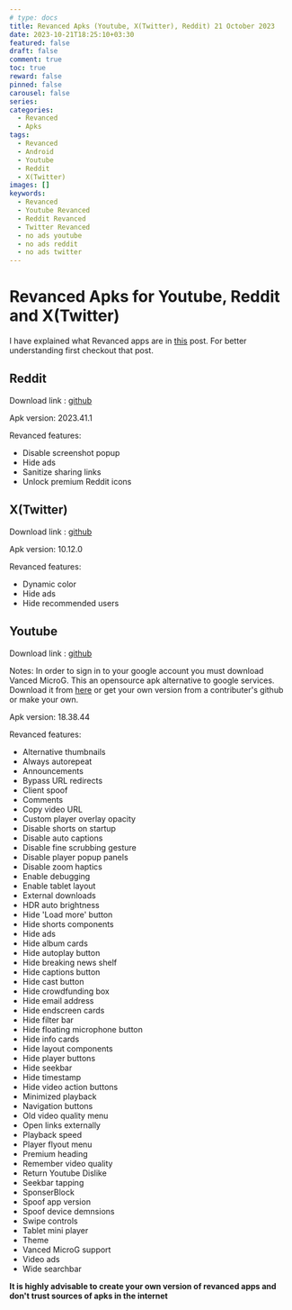 ```yaml
---
# type: docs 
title: Revanced Apks (Youtube, X(Twitter), Reddit) 21 October 2023
date: 2023-10-21T18:25:10+03:30
featured: false
draft: false
comment: true
toc: true
reward: false
pinned: false
carousel: false
series:
categories:
  - Revanced
  - Apks
tags:
  - Revanced
  - Android
  - Youtube
  - Reddit
  - X(Twitter)
images: []
keywords: 
  - Revanced
  - Youtube Revanced
  - Reddit Revanced
  - Twitter Revanced
  - no ads youtube
  - no ads reddit
  - no ads twitter
---
```


# Revanced Apks for Youtube, Reddit and X(Twitter)

I have explained what Revanced apps are in [this](https://maybeparsa.top/posts/revanced/) post. For better understanding first checkout that post.

## Reddit

Download link : [github](https://github.com/parsamrrelax/revancedapks/releases/download/Reddit/reddit-revanced_v2023.41.1.apk)

Apk version: 2023.41.1

Revanced features:
- Disable screenshot popup
- Hide ads
- Sanitize sharing links
- Unlock premium Reddit icons

## X(Twitter)

Download link : [github](https://github.com/parsamrrelax/revancedapks/releases/download/Twitter/x-revanced_v10.12.0-release.0.apk)

Apk version: 10.12.0

Revanced features:
- Dynamic color
- Hide ads
- Hide recommended users

## Youtube

Download link : [github](https://github.com/parsamrrelax/revancedapks/releases/download/Youtube/youtube-revanced_v18.38.44.apk)

Notes: In order to sign in to your google account you must download Vanced MicroG. This an opensource apk alternative to google services. Download it from [here](https://github.com/parsamrrelax/revancedapks/releases/download/Youtube/vanced-microG.apk) or get your own version from a contributer's github or make your own.

Apk version: 18.38.44

Revanced features:
- Alternative thumbnails
- Always autorepeat
- Announcements
- Bypass URL redirects
- Client spoof
- Comments
- Copy video URL
- Custom player overlay opacity
- Disable shorts on startup
- Disable auto captions
- Disable fine scrubbing gesture
- Disable player popup panels
- Disable zoom haptics
- Enable debugging
- Enable tablet layout
- External downloads
- HDR auto brightness
- Hide 'Load more' button
- Hide shorts components
- Hide ads
- Hide album cards
- Hide autoplay button
- Hide breaking news shelf
- Hide captions button
- Hide cast button
- Hide crowdfunding box
- Hide email address
- Hide endscreen cards
- Hide filter bar
- Hide floating microphone button
- Hide info cards
- Hide layout components
- Hide player buttons
- Hide seekbar
- Hide timestamp
- Hide video action buttons
- Minimized playback
- Navigation buttons
- Old video quality menu
- Open links externally
- Playback speed
- Player flyout menu
- Premium heading
- Remember video quality
- Return Youtube Dislike
- Seekbar tapping
- SponserBlock
- Spoof app version
- Spoof device demnsions
- Swipe controls
- Tablet mini player
- Theme
- Vanced MicroG support
- Video ads
- Wide searchbar

**It is highly advisable to create your own version of revanced apps and don't trust sources of apks in the internet**